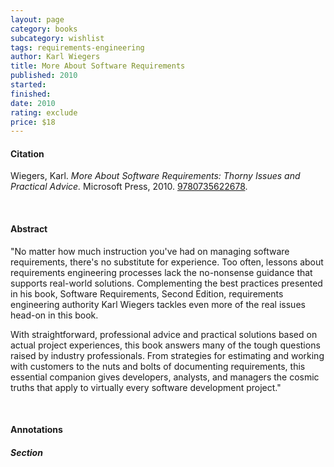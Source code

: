```yaml
---
layout: page
category: books
subcategory: wishlist
tags: requirements-engineering
author: Karl Wiegers
title: More About Software Requirements
published: 2010
started:
finished:
date: 2010
rating: exclude
price: $18
---
```


#### Citation

Wiegers, Karl. *More About Software Requirements: Thorny Issues and Practical Advice.* Microsoft Press, 2010. [9780735622678](https://www.amazon.com/More-About-Software-Requirements-Practical/dp/0735622671/134-6044777-3881326).

<br>

#### Abstract

"No matter how much instruction you've had on managing software requirements, there's no substitute for experience. Too often, lessons about requirements engineering processes lack the no-nonsense guidance that supports real-world solutions. Complementing the best practices presented in his book, Software Requirements, Second Edition, requirements engineering authority Karl Wiegers tackles even more of the real issues head-on in this book.

With straightforward, professional advice and practical solutions based on actual project experiences, this book answers many of the tough questions raised by industry professionals. From strategies for estimating and working with customers to the nuts and bolts of documenting requirements, this essential companion gives developers, analysts, and managers the cosmic truths that apply to virtually every software development project."

<br>

#### Annotations

##### Section
